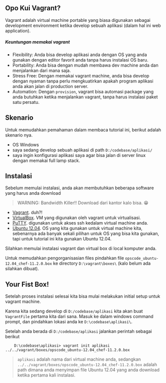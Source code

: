 ## Opo Kui Vagrant?

Vagrant adalah virtual machine portable yang biasa digunakan sebagai development environment ketika develop sebuah aplikasi (dalam hal ini web application).

##### Keuntungan memakai vagrant
- Flexibility: Anda bisa develop aplikasi anda dengan OS yang anda gunakan dengan editor favorit anda tanpa harus instalasi OS baru.
- Portability: Anda bisa dengan mudah membawa dev machine anda dan menjalankan dari mana saja.
- Stress Free: Dengan memakai vagrant machine, anda bisa develop dengan nyaman tanpa perlu mengkuatirkan apakah program aplikasi anda akan jalan di production server.
- Automation: Dengan `provision`, vagrant bisa automasi package yang anda butuhkan ketika menjalankan vagrant, tanpa harus instalasi paket satu persatu.

## Skenario

Untuk memudahkan pemahaman dalam membaca tutorial ini, berikut adalah skenario nya.

- OS Windows
- saya sedang develop sebuah aplikasi di path `D:/codebase/aplikasi/`
- saya ingin konfigurasi aplikasi saya agar bisa jalan di server linux dengan memakai full lamp stack.

## Instalasi

Sebelum memulai instalasi, anda akan membutuhkan beberapa software yang harus anda download

> WARNING: Bandwidth Killer!! Download dari kantor kalo bisa. :grin:

- [Vagrant](http://www.vagrantup.com/). duh?!
- [VirtualBox](https://www.virtualbox.org/). VM yang digunakan oleh vagrant untuk virtualisasi.
- [PuTTY](http://www.chiark.greenend.org.uk/~sgtatham/putty/download.html). digunakan untuk akses ssh kedalam virtual machine anda.
- [Ubuntu 12.04](https://opscode-vm.s3.amazonaws.com/vagrant/opscode_ubuntu-12.04_chef-11.2.0.box). OS yang kita gunakan untuk virtual machine kita, sebenarnya ada banyak sekali pilihan untuk OS yang bisa kita gunakan, tapi untuk tutorial ini kita gunakan Ubuntu 12.04.

Silahkan memulai instalasi vagrant dan virtual box di local komputer anda.

Untuk memudahkan pengorganisasian files pindahkan file `opscode_ubuntu-12.04_chef-11.2.0.box` ke directory `D:\vagrant\boxes\` (kalo belum ada silahkan dibuat).

## Your Fist Box!

Setelah proses instalasi selesai kita bisa mulai melakukan initial setup untuk vagrant machine.

Karena kita sedang develop di `D:/codebase/aplikasi` kita akan buat `VagrantFile` pertama kita dari sana. Masuk ke dalam windows command prompt, dan pindahkan lokasi anda ke `D:\codebase\aplikasi\`.

Setelah anda berada di `D:/codebase/aplikasi` jalankan perintah sebagai berikut

```
    D:\codebase\aplikasi> vagrant init aplikasi ../../vagrant/boxes/opscode_ubuntu-12.04_chef-11.2.0.box
```

> `aplikasi` adalah nama dari virtual machine anda,  sedangkan `../../vagrant/boxes/opscode_ubuntu-12.04_chef-11.2.0.box` adalah path dimana anda menyimpan file Ubuntu 12.04 yang anda download ketika pertama kali instalasi.

